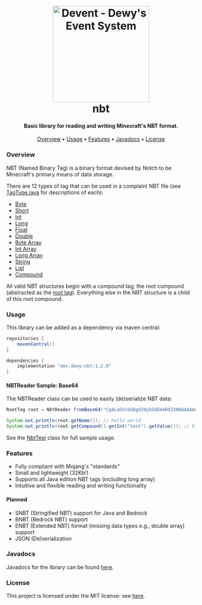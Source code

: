 <h1 align="center">
  <br>
  <a href="https://github.com/iBuyMountainDew/nbt"><img height="256" src="https://i.imgur.com/zcgQqGf.png" alt="Devent - Dewy's Event System"></a>
  <br>
  nbt
  <br>
</h1>

<h4 align="center">Basic library for reading and writing Minecraft's NBT format.</h4>

<p align="center">
  <a href="#overview">Overview</a>
  •
  <a href="#usage">Usage</a>
  •
  <a href="#features">Features</a>
  •
  <a href="#javadocs">Javadocs</a>
  •
  <a href="#license">License</a>
</p>

### Overview

NBT (Named Binary Tag) is a binary format devised by Notch to be Minecraft's primary means of data storage.

There are 12 types of tag that can be used in a complaint NBT file (see [TagType.java](src/main/java/dev/dewy/nbt/utils/TagType.java) for descriptions of each):

- [Byte](src/main/java/dev/dewy/nbt/tags/number/ByteTag.java)
- [Short](src/main/java/dev/dewy/nbt/tags/number/ShortTag.java)
- [Int](src/main/java/dev/dewy/nbt/tags/number/IntTag.java)
- [Long](src/main/java/dev/dewy/nbt/tags/number/LongTag.java)
- [Float](src/main/java/dev/dewy/nbt/tags/number/FloatTag.java)
- [Double](src/main/java/dev/dewy/nbt/tags/number/DoubleTag.java)
- [Byte Array](src/main/java/dev/dewy/nbt/tags/array/ByteArrayTag.java)
- [Int Array](src/main/java/dev/dewy/nbt/tags/array/IntArrayTag.java)
- [Long Array](src/main/java/dev/dewy/nbt/tags/array/LongArrayTag.java)
- [String](src/main/java/dev/dewy/nbt/tags/StringTag.java)
- [List](src/main/java/dev/dewy/nbt/tags/ListTag.java)
- [Compound](src/main/java/dev/dewy/nbt/tags/CompoundTag.java)                                                       

All valid NBT structures begin with a compound tag; the root compound (abstracted as the [root tag](src/main/java/dev/dewy/nbt/tags/RootTag.java)). Everything else in the NBT structure is a child of this root compound.

### Usage

This library can be added as a dependency via maven central:

```groovy
repositories {
    mavenCentral()
}

dependencies {
    implementation "dev.dewy:nbt:1.2.0"
}
```

#### NBTReader Sample: Base64

The NBTReader class can be used to easily (de)serialize NBT data:

```java
RootTag root = NbtReader.fromBase64("CgALaGVsbG8gd29ybGQDAAR0ZXN0AAAAAAA=");

System.out.println(root.getName()); // hello world
System.out.println(root.getCompound().getInt("test").getValue()); // 0
```

See the [NbtTest](src/test/java/dev/dewy/nbt/test/NbtTest.java) class for full sample usage.

### Features

- Fully compliant with Mojang's "standards"
- Small and lightweight (32Kb!)
- Supports all Java edition NBT tags (including long array)
- Intuitive and flexible reading and writing functionality

#### Planned

- SNBT (Stringified NBT) support for Java and Bedrock
- BNBT (Bedrock NBT) support
- ENBT (Extended NBT) format (missing data types e.g., double array) support
- JSON (De)serialization

### Javadocs

Javadocs for the library can be found [here](https://javadoc.io/doc/dev.dewy/nbt/latest/index.html).

### License

This project is licensed under the MIT license: see [here](LICENSE.md).
